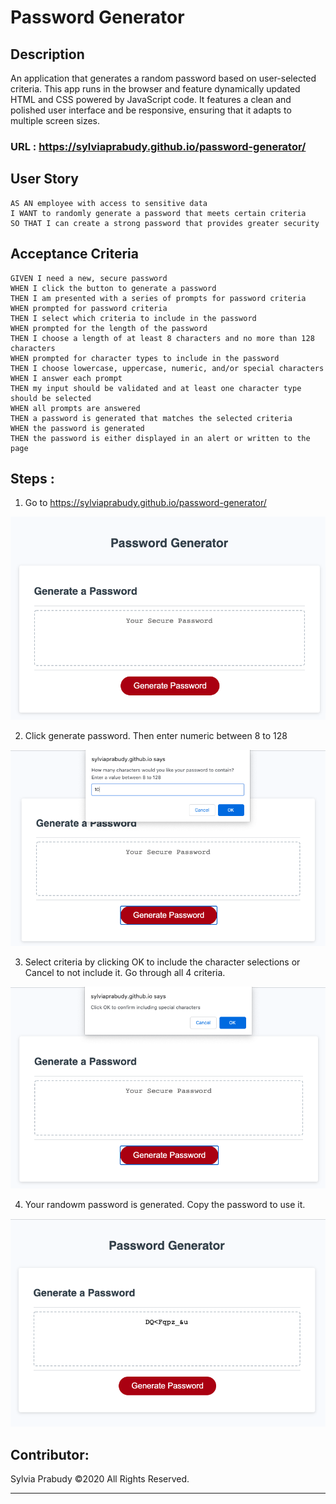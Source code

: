 # Password Generator

## Description

An application that generates a random password based on user-selected criteria. This app runs in the browser and feature dynamically updated HTML and CSS powered by JavaScript code. It features a clean and polished user interface and be responsive, ensuring that it adapts to multiple screen sizes.
 
### URL : https://sylviaprabudy.github.io/password-generator/

## User Story
```
AS AN employee with access to sensitive data
I WANT to randomly generate a password that meets certain criteria
SO THAT I can create a strong password that provides greater security
```

## Acceptance Criteria
```
GIVEN I need a new, secure password
WHEN I click the button to generate a password
THEN I am presented with a series of prompts for password criteria
WHEN prompted for password criteria
THEN I select which criteria to include in the password
WHEN prompted for the length of the password
THEN I choose a length of at least 8 characters and no more than 128 characters
WHEN prompted for character types to include in the password
THEN I choose lowercase, uppercase, numeric, and/or special characters
WHEN I answer each prompt
THEN my input should be validated and at least one character type should be selected
WHEN all prompts are answered
THEN a password is generated that matches the selected criteria
WHEN the password is generated
THEN the password is either displayed in an alert or written to the page
```


## Steps :
1. Go to https://sylviaprabudy.github.io/password-generator/
<img src ="./assets/images/password-generator-1.png" alt="Random password generator">

2. Click generate password. Then enter numeric between 8 to 128
<img src ="./assets/images/password-generator-2.png" alt="Enter numeric between 8 to 128">

3. Select criteria by clicking OK to include the character selections or Cancel to not include it. Go through all 4 criteria.
<img src ="./assets/images/password-generator-3.png" alt="Criteria selection">

4. Your randowm password is generated. Copy the password to use it.
<img src ="./assets/images/password-generator-4.png" alt="Random password generated">


## Contributor:
Sylvia Prabudy ©2020 All Rights Reserved.
- - -

